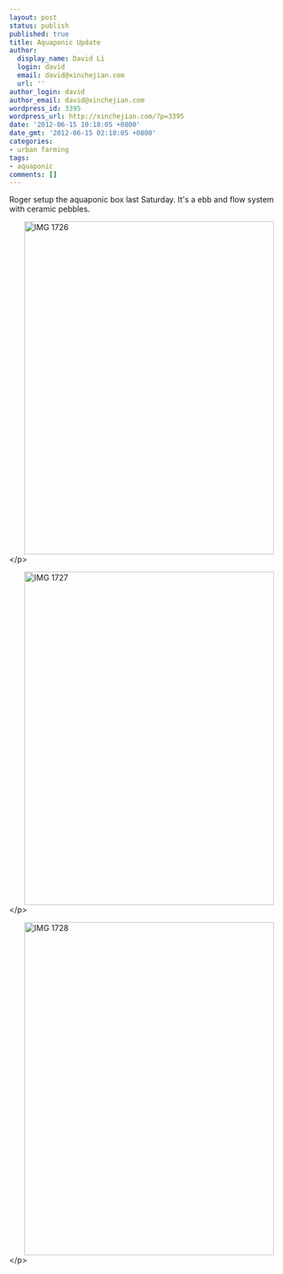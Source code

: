 ```yaml
---
layout: post
status: publish
published: true
title: Aquaponic Update
author:
  display_name: David Li
  login: david
  email: david@xinchejian.com
  url: ''
author_login: david
author_email: david@xinchejian.com
wordpress_id: 3395
wordpress_url: http://xinchejian.com/?p=3395
date: '2012-06-15 10:18:05 +0800'
date_gmt: '2012-06-15 02:18:05 +0800'
categories:
- urban farming
tags:
- aquaponic
comments: []
---
```

<p>Roger setup the aquaponic box last Saturday. It's a ebb and flow system with ceramic pebbles. </p>
<p>
<img style="display:block; margin-left:auto; margin-right:auto;" src="http:&#47;&#47;xinchejian.com&#47;wp-content&#47;uploads&#47;2012&#47;06&#47;IMG_1726.jpeg" alt="IMG 1726" title="IMG_1726.jpeg" border="0" width="450" height="600" &#47;><&#47;p></p>
<p>
<img style="display:block; margin-left:auto; margin-right:auto;" src="http:&#47;&#47;xinchejian.com&#47;wp-content&#47;uploads&#47;2012&#47;06&#47;IMG_1727.jpeg" alt="IMG 1727" title="IMG_1727.jpeg" border="0" width="450" height="600" &#47;><&#47;p></p>
<p>
<img style="display:block; margin-left:auto; margin-right:auto;" src="http:&#47;&#47;xinchejian.com&#47;wp-content&#47;uploads&#47;2012&#47;06&#47;IMG_1728.jpeg" alt="IMG 1728" title="IMG_1728.jpeg" border="0" width="450" height="600" &#47;><&#47;p></p>
